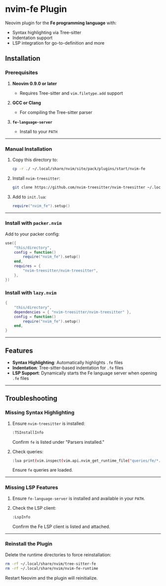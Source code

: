 # nvim-fe Plugin

Neovim plugin for the **Fe programming language** with:
- Syntax highlighting via Tree-sitter
- Indentation support
- LSP integration for go-to-definition and more

## Installation

### Prerequisites

1. **Neovim 0.9.0 or later**
   - Requires Tree-sitter and `vim.filetype.add` support

2. **GCC or Clang**
   - For compiling the Tree-sitter parser

3. **`fe-language-server`**
   - Install to your `PATH`

---

### Manual Installation

1. Copy this directory to:
   ```bash
   cp -r ./ ~/.local/share/nvim/site/pack/plugins/start/nvim-fe
   ```

2. Install `nvim-treesitter`:
   ```bash
   git clone https://github.com/nvim-treesitter/nvim-treesitter ~/.local/share/nvim/site/pack/plugins/start/nvim-treesitter
   ```

3. Add to `init.lua`:
   ```lua
   require("nvim_fe").setup()
   ```

---

### Install with `packer.nvim`

Add to your packer config:

```lua
use({
    "this/directory",
    config = function()
        require("nvim_fe").setup()
    end,
    requires = {
        "nvim-treesitter/nvim-treesitter",
    },
})
```

### Install with `lazy.nvim`

```lua
{
    "this/directory",
    dependencies = { "nvim-treesitter/nvim-treesitter" },
    config = function()
        require("nvim_fe").setup()
    end,
}
```

---

## Features

- **Syntax Highlighting**: Automatically highlights `.fe` files
- **Indentation**: Tree-sitter-based indentation for `.fe` files
- **LSP Support**: Dynamically starts the Fe language server when opening `.fe` files

---

## Troubleshooting

### Missing Syntax Highlighting

1. Ensure `nvim-treesitter` is installed:
   ```bash
   :TSInstallInfo
   ```
   Confirm `fe` is listed under "Parsers installed."

2. Check queries:
   ```bash
   :lua print(vim.inspect(vim.api.nvim_get_runtime_file("queries/fe/*.scm", true)))
   ```
   Ensure `fe` queries are loaded.

---

### Missing LSP Features

1. Ensure `fe-language-server` is installed and available in your `PATH`.

2. Check the LSP client:
   ```bash
   :LspInfo
   ```
   Confirm the Fe LSP client is listed and attached.

---

### Reinstall the Plugin

Delete the runtime directories to force reinstallation:
```bash
rm -rf ~/.local/share/nvim/tree-sitter-fe
rm -rf ~/.local/share/nvim/nvim-fe-runtime
```

Restart Neovim and the plugin will reinitialize.
